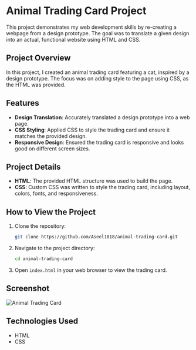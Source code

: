 # Animal Trading Card Project

This project demonstrates my web development skills by re-creating a webpage from a design prototype. The goal was to translate a given design into an actual, functional website using HTML and CSS.

## Project Overview

In this project, I created an animal trading card featuring a cat, inspired by a design prototype. The focus was on adding style to the page using CSS, as the HTML was provided.

## Features

- **Design Translation**: Accurately translated a design prototype into a web page.
- **CSS Styling**: Applied CSS to style the trading card and ensure it matches the provided design.
- **Responsive Design**: Ensured the trading card is responsive and looks good on different screen sizes.

## Project Details

- **HTML**: The provided HTML structure was used to build the page.
- **CSS**: Custom CSS was written to style the trading card, including layout, colors, fonts, and responsiveness.

## How to View the Project

1. Clone the repository:
    ```bash
    git clone https://github.com/Aseel1818/animal-trading-card.git
    ```
2. Navigate to the project directory:
    ```bash
    cd animal-trading-card
    ```
3. Open `index.html` in your web browser to view the trading card.

## Screenshot

![Animal Trading Card](path_to_screenshot_image)

## Technologies Used

- HTML
- CSS
